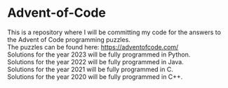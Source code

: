 ﻿# Advent-of-Code
This is a repository where I will be committing my code for the answers to the Advent of Code programming puzzles.\
The puzzles can be found here: https://adventofcode.com/ \
Solutions for the year 2023 will be fully programmed in Python.\
Solutions for the year 2022 will be fully programmed in Java.\
Solutions for the year 2021 will be fully programmed in C.\
Solutions for the year 2020 will be fully programmed in C++.

